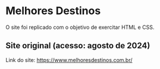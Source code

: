 # Melhores Destinos

O site foi replicado com o objetivo de exercitar HTML e CSS.

## Site original (acesso: agosto de 2024)

Link do site: https://www.melhoresdestinos.com.br/
